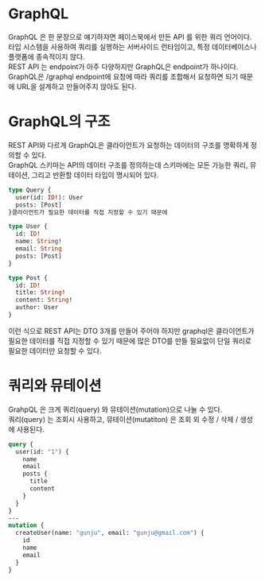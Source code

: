 # GraphQL
GraphQL 은 한 문장으로 얘기하자면 페이스북에서 만든 API 를 위한 쿼리 언어이다.           
타입 시스템을 사용하여 쿼리를 실행하는 서버사이드 런타임이고,
특정 데이터베이스나 플랫폼에 종속적이지 않다.          
REST API 는 endpoint가 아주 다양하지만 GraphQL은 endpoint가 하나이다. GraphQL은 /graphql endpoint에 요청에 따라 쿼리를 조합해서 요청하면 되기 때문에 URL을 설계하고 만들어주지 않아도 된다.        
# GraphQL의 구조
REST API와 다르게 GraphQL은 클라이언트가 요청하는 데이터의 구조를 명확하게 정의할 수 있다.           
GraphQL 스키마는 API의 데이터 구조를 정의하는데 스키마에는 모든 가능한 쿼리, 뮤테이션, 그리고 반환할 데이터 타입이 명시되어 있다.        
```graphql
type Query {
  user(id: ID!): User
  posts: [Post]
}클라이언트가 필요한 데이터를 직접 지정할 수 있기 때문에

type User {
  id: ID!
  name: String!
  email: String
  posts: [Post]
}

type Post {
  id: ID!
  title: String!
  content: String!
  author: User
}
```
이런 식으로 REST API는 DTO 3개를 만들어 주어야 하지만 graphql은 클라이언트가 필요한 데이터를 직접 지정할 수 있기 때문에 많은 DTO를 만들 필요없이 단일 쿼리로 필요한 데이터만 요청할 수 있다.         
# 쿼리와 뮤테이션
GrahpQL 은 크게 쿼리(query) 와 뮤테이션(mutation)으로 나눌 수 있다.         
쿼리(query) 는 조회시 사용하고, 뮤테이션(mutatiton) 은 조회 외 수정 / 삭제 / 생성 에 사용된다.       
```graphql
query {
  user(id: "1") {
    name
    email
    posts {
      title
      content
    }
  }
}
---
mutation {
  createUser(name: "gunju", email: "gunju@gmail.com") {
    id
    name
    email
  }
}
```
